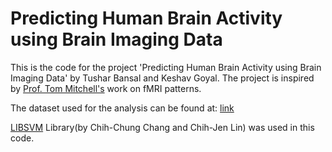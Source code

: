 # Predicting Human Brain Activity using Brain Imaging Data

This is the code for the project 'Predicting Human Brain Activity using Brain Imaging Data' by Tushar Bansal and Keshav Goyal. The project is inspired by [Prof. Tom Mitchell's](http://www.cs.cmu.edu/~tom/) work on fMRI patterns.

The dataset used for the analysis can be found at: [link](https://www.cs.cmu.edu/afs/cs/project/theo-73/www/science2008/data.html)

[LIBSVM](https://www.csie.ntu.edu.tw/~cjlin/libsvm/) Library(by Chih-Chung Chang and Chih-Jen Lin) was used in this code.
